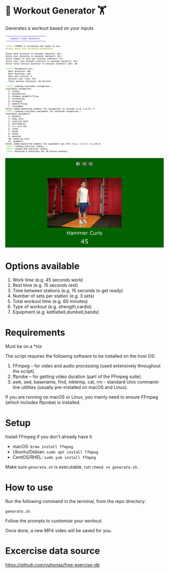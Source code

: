 # 💪 Workout Generator 🏋️

Generates a workout based on your inputs

![Run](run.png)

![Demo](demo.gif)

# Options available

1. Work time (e.g. 45 seconds work)
2. Rest time (e.g. 15 seconds rest)
3. Time between stations (e.g. 15 seconds to get ready)
4. Number of sets per station (e.g. 3 sets)
5. Total workout time (e.g. 60 minutes)
6. Type of workout (e.g. strength,cardio)
7. Equipment (e.g. kettlebell,dumbell,bands)

# Requirements

Must be on a \*nix

The script requires the following software to be installed on the host OS:

1. FFmpeg – for video and audio processing (used extensively throughout the script).
2. ffprobe – for getting video duration (part of the FFmpeg suite).
3. awk, sed, basename, find, mktemp, cat, rm – standard Unix command-line utilities (usually pre-installed on macOS and Linux).

If you are running on macOS or Linux, you mainly need to ensure FFmpeg (which includes ffprobe) is installed.

# Setup

Install FFmpeg if you don't already have it

- macOS: `brew install ffmpeg`
- Ubuntu/Debian: `sudo apt install ffmpeg`
- CentOS/RHEL: `sudo yum install ffmpeg`

Make sure `generate.sh` is executable, run `chmod +x generate.sh`.

# How to use

Run the following command in the terminal, from the repo directory:

`generate.sh`

Follow the prompts to customise your workout.

Once done, a new MP4 video will be saved for you.

# Excercise data source

https://github.com/yuhonas/free-exercise-db
